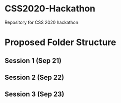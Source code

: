 # CSS2020-Hackathon
Repository for CSS 2020 hackathon

# Proposed Folder Structure

## Session 1 (Sep 21) 

## Session 2 (Sep 22)

## Session 3 (Sep 23)


